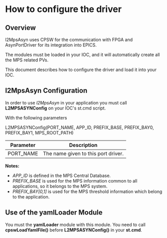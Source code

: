 # How to configure the driver

## Overview

l2MpsAsyn uses CPSW for the communication with FPGA and AsynPortDriver for its integration into EPICS.

The modules must be loaded in your IOC, and it will automatically create all the MPS related PVs.

This document describes how to configure the driver and load it into your IOC.

## l2MpsAsyn Configuration

In order to use *l2MpsAsyn* in your application you must call **L2MPSASYNConfig** on your IOC's st.cmd script.

With the following parameters

L2MPSASYNConfig(PORT_NAME, APP_ID, PREFIX_BASE, PREFIX_BAY0, PREFIX_BAY1, MPS_ROOT_PATH)

| Parameter                  | Description
|----------------------------|-----------------------------
| PORT_NAME                  | The name given to this port driver.

**Notes:**
- *APP_ID* is defined in the MPS Central Database.
- *PREFIX_BASE* is used for the MPS information common to all applications, so it belongs to the MPS system.
- *PREFIX_BAY[0,1]* is used for the MPS threshold information which belong to the application.

## Use of the yamlLoader Module

You must the **yamlLoader** module with this module. You need to call **cpswLoadYamlFile()** before **L2MPSASYNConfig()** in your **st.cmd**.
